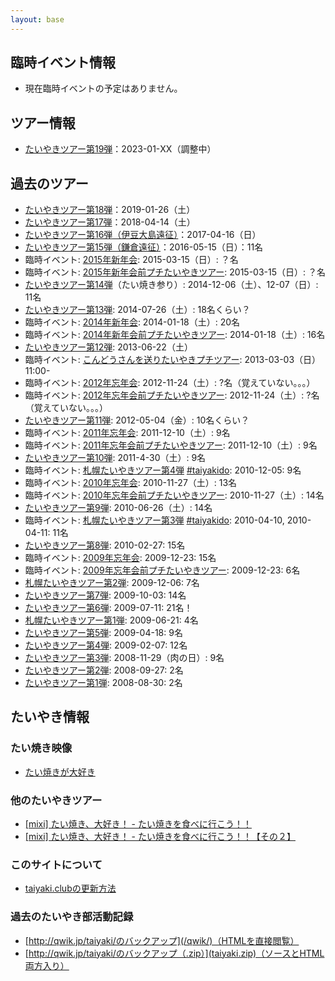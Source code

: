 ```yaml
---
layout: base
---
```


## 臨時イベント情報

  * 現在臨時イベントの予定はありません。

## ツアー情報

  * [たいやきツアー第19弾](/tour/19.html)：2023-01-XX（調整中）
<!--  * 現在ツアーの予定はありません。 -->

## 過去のツアー

  * [たいやきツアー第18弾](/tour/18.html)：2019-01-26（土）
  * [たいやきツアー第17弾](/tour/17.html)：2018-04-14（土）
  * [たいやきツアー第16弾（伊豆大島遠征）](/tour/16.html)：2017-04-16（日）
  * [たいやきツアー第15弾（鎌倉遠征）](/tour/15.html)：2016-05-15（日）：11名
  * 臨時イベント: [2015年新年会](/party/new-year-2015.html): 2015-03-15（日）: ？名
  * 臨時イベント: [2015年新年会前プチたいやきツアー](/tour/petit-before-new-year-party-2015.html): 2015-03-15（日）: ？名
  * [たいやきツアー第14弾](/tour/14.html)（たい焼き参り）: 2014-12-06（土）、12-07（日）: 11名
  * [たいやきツアー第13弾](/tour/13.html): 2014-07-26（土）: 18名くらい？
  * 臨時イベント: [2014年新年会](/party/new-year-2014.html): 2014-01-18（土）: 20名
  * 臨時イベント: [2014年新年会前プチたいやきツアー](/tour/petit-before-new-year-party-2014.html): 2014-01-18（土）: 16名
  * [たいやきツアー第12弾](/tour/12.html): 2013-06-22（土）
  * 臨時イベント: [こんどうさんを送りたいやきプチツアー](/tour/petit-kondo-2013.html): 2013-03-03（日）11:00-
  * 臨時イベント: [2012年忘年会](/party/end-year-2012.html): 2012-11-24（土）: ?名（覚えていない。。。）
  * 臨時イベント: [2012年忘年会前プチたいやきツアー](/tour/petit-before-end-year-party-2012.html): 2012-11-24（土）: ?名（覚えていない。。。）
  * [たいやきツアー第11弾](/tour/11.html): 2012-05-04（金）: 10名くらい？
  * 臨時イベント: [2011年忘年会](/party/end-year-2011.html): 2011-12-10（土）: 9名
  * 臨時イベント: [2011年忘年会前プチたいやきツアー](/tour/petit-before-end-year-party-2011.html): 2011-12-10（土）: 9名
  * [たいやきツアー第10弾](/tour/10.html): 2011-4-30（土）: 9名
  * 臨時イベント: [札幌たいやきツアー第4弾](/tour/taiyakido-4.html) [#taiyakido](https://twitter.com/search?q=%23taiyakido): 2010-12-05: 9名
  * 臨時イベント: [2010年忘年会](/party/end-year-2010.html): 2010-11-27（土）: 13名
  * 臨時イベント: [2010年忘年会前プチたいやきツアー](/tour/petit-before-end-year-party-2010.html): 2010-11-27（土）: 14名
  * [たいやきツアー第9弾](/tour/9.html): 2010-06-26（土）: 14名
  * 臨時イベント: [札幌たいやきツアー第3弾](/tour/taiyakido-4.html) [#taiyakido](https://twitter.com/search?q=%23taiyakido): 2010-04-10, 2010-04-11: 11名
  * [たいやきツアー第8弾](/tour/8.html): 2010-02-27: 15名
  * 臨時イベント: [2009年忘年会](/party/end-year-2009.html): 2009-12-23: 15名
  * 臨時イベント: [2009年忘年会前プチたいやきツアー](/tour/petit-before-end-year-party-2009.html): 2009-12-23: 6名
  * [札幌たいやきツアー第2弾](/tour/taiyakido-2.html): 2009-12-06: 7名
  * [たいやきツアー第7弾](/tour/7.html): 2009-10-03: 14名
  * [たいやきツアー第6弾](/tour/6.html): 2009-07-11: 21名！
  * [札幌たいやきツアー第1弾](/tour/taiyakido-1.html): 2009-06-21: 4名
  * [たいやきツアー第5弾](/tour/5.html): 2009-04-18: 9名
  * [たいやきツアー第4弾](/tour/4.html): 2009-02-07: 12名
  * [たいやきツアー第3弾](/tour/3.html): 2008-11-29（肉の日）: 9名
  * [たいやきツアー第2弾](/tour/2.html): 2008-09-27: 2名
  * [たいやきツアー第1弾](/tour/1.html): 2008-08-30: 2名

## たいやき情報

### たい焼き映像

  * [たい焼きが大好き](http://namiko-taiyaki.tumblr.com/)

### 他のたいやきツアー

  * [[mixi] たい焼き、大好き！ - たい焼きを食べに行こう！！](http://mixi.jp/view_event.pl?id=40956741&comm_id=18263)
  * [[mixi] たい焼き、大好き！ - たい焼きを食べに行こう！！【その２】](http://mixi.jp/view_event.pl?id=45739646&comm_id=18263)

### このサイトについて

  * [taiyaki.clubの更新方法](/how-to-edit/)

### 過去のたいやき部活動記録

  * [http://qwik.jp/taiyaki/のバックアップ](/qwik/)（HTMLを直接閲覧）
  * [http://qwik.jp/taiyaki/のバックアップ（.zip）](taiyaki.zip)（ソースとHTML両方入り）
